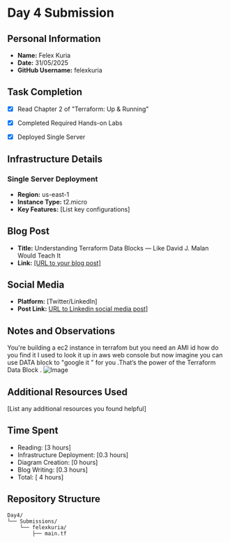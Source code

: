 # Day 4 Submission
## Personal Information
- **Name:** Felex Kuria
- **Date:** 31/05/2025
- **GitHub Username:** felexkuria

## Task Completion

- [x] Read Chapter 2 of "Terraform: Up & Running"
- [x] Completed Required Hands-on Labs
- [x] Deployed Single Server



## Infrastructure Details

### Single Server Deployment
- **Region:** us-east-1
- **Instance Type:** t2.micro
- **Key Features:** [List key configurations]



## Blog Post
- **Title:** Understanding Terraform Data Blocks — Like David J. Malan Would Teach It
- **Link:** [\[URL to your blog post\]](https://medium.com/@engineerfelex/understanding-terraform-data-blocks-like-david-j-malan-would-teach-it-aa7b603f4acf)

## Social Media
- **Platform:** [Twitter/LinkedIn]
- **Post Link:** [URL to Linkedin social media post\]](https://www.linkedin.com/posts/felex-kuria-45292b9b_terraform-aws-devops-activity-7335561166720487424-9Y_O?utm_source=share&utm_medium=member_desktop&rcm=ACoAABVRCr4Bhfxekwjp3Vhn2uTu3BtUtkcXlTY)

## Notes and Observations

You're  building a ec2 instance in terrafom but you need an AMI id how do you find  it I used to  look it up in aws web console but now imagine you can use DATA block to "google it " for you .That’s the power of the Terraform Data Block .
![Image](/30-Day-Terraform-challenge-/Day4/Submissions/felexkuria/Screenshot%202025-06-04%20at%2011.57.14.png)

## Additional Resources Used
[List any additional resources you found helpful]

## Time Spent
- Reading: [3 hours]
- Infrastructure Deployment: [0.3 hours]
- Diagram Creation: [0 hours]
- Blog Writing: [0.3 hours]
- Total: [ 4 hours]

## Repository Structure
```
Day4/
└── Submissions/
    └── felexkuria/
        ├── main.tf

``` 



